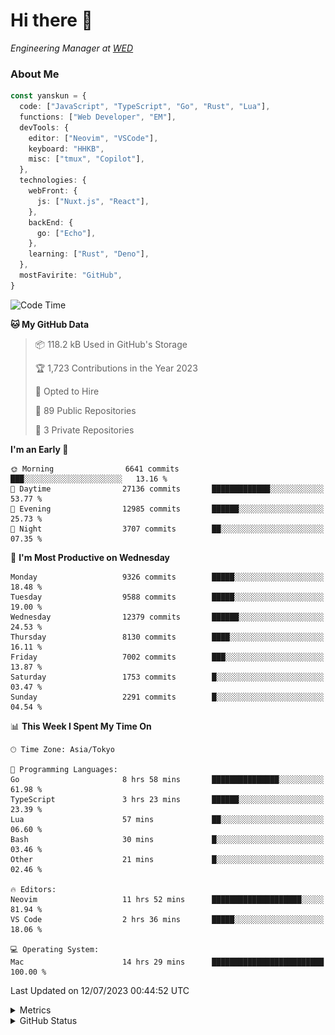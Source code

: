 # Hi there&nbsp;:wave:

<!-- ![Alt text](https://spotify-recently-played-readme.vercel.app/api?user=31kynbuubkiu3r4qh4hjuaglhfay) -->

_Engineering Manager at [WED](https://github.com/wedinc)_

### About Me

```ts
const yanskun = {
  code: ["JavaScript", "TypeScript", "Go", "Rust", "Lua"],
  functions: ["Web Developer", "EM"],
  devTools: {
    editor: ["Neovim", "VSCode"],
    keyboard: "HHKB",
    misc: ["tmux", "Copilot"],
  },
  technologies: {
    webFront: {
      js: ["Nuxt.js", "React"],
    },
    backEnd: {
      go: ["Echo"],
    },
    learning: ["Rust", "Deno"],
  },
  mostFavirite: "GitHub",
}
```

<!--START_SECTION:waka-->
![Code Time](http://img.shields.io/badge/Code%20Time-370%20hrs%204%20mins-blue)

**🐱 My GitHub Data** 

> 📦 118.2 kB Used in GitHub's Storage 
 > 
> 🏆 1,723 Contributions in the Year 2023
 > 
> 💼 Opted to Hire
 > 
> 📜 89 Public Repositories 
 > 
> 🔑 3 Private Repositories 
 > 
**I'm an Early 🐤** 

```text
🌞 Morning                6641 commits        ███░░░░░░░░░░░░░░░░░░░░░░   13.16 % 
🌆 Daytime                27136 commits       █████████████░░░░░░░░░░░░   53.77 % 
🌃 Evening                12985 commits       ██████░░░░░░░░░░░░░░░░░░░   25.73 % 
🌙 Night                  3707 commits        ██░░░░░░░░░░░░░░░░░░░░░░░   07.35 % 
```
📅 **I'm Most Productive on Wednesday** 

```text
Monday                   9326 commits        █████░░░░░░░░░░░░░░░░░░░░   18.48 % 
Tuesday                  9588 commits        █████░░░░░░░░░░░░░░░░░░░░   19.00 % 
Wednesday                12379 commits       ██████░░░░░░░░░░░░░░░░░░░   24.53 % 
Thursday                 8130 commits        ████░░░░░░░░░░░░░░░░░░░░░   16.11 % 
Friday                   7002 commits        ███░░░░░░░░░░░░░░░░░░░░░░   13.87 % 
Saturday                 1753 commits        █░░░░░░░░░░░░░░░░░░░░░░░░   03.47 % 
Sunday                   2291 commits        █░░░░░░░░░░░░░░░░░░░░░░░░   04.54 % 
```


📊 **This Week I Spent My Time On** 

```text
🕑︎ Time Zone: Asia/Tokyo

💬 Programming Languages: 
Go                       8 hrs 58 mins       ███████████████░░░░░░░░░░   61.98 % 
TypeScript               3 hrs 23 mins       ██████░░░░░░░░░░░░░░░░░░░   23.39 % 
Lua                      57 mins             ██░░░░░░░░░░░░░░░░░░░░░░░   06.60 % 
Bash                     30 mins             █░░░░░░░░░░░░░░░░░░░░░░░░   03.46 % 
Other                    21 mins             █░░░░░░░░░░░░░░░░░░░░░░░░   02.46 % 

🔥 Editors: 
Neovim                   11 hrs 52 mins      ████████████████████░░░░░   81.94 % 
VS Code                  2 hrs 36 mins       █████░░░░░░░░░░░░░░░░░░░░   18.06 % 

💻 Operating System: 
Mac                      14 hrs 29 mins      █████████████████████████   100.00 % 
```


 Last Updated on 12/07/2023 00:44:52 UTC
<!--END_SECTION:waka-->

<details>
  <summary>Metrics</summary>
  <img src="https://github.com/yanskun/yanskun/blob/main/github-metrics.svg" alt="Metrics">
</details>

<details>
  <summary>GitHub Status</summary>
  <picture>
    <source media="(prefers-color-scheme: dark)" srcset="https://raw.githubusercontent.com/yanskun/yanskun/master/profile-summary-card-output/nord_dark/0-profile-details.svg">
   <img src="https://raw.githubusercontent.com/yanskun/yanskun/master/profile-summary-card-output/default/0-profile-details.svg">
  </picture>
  <br>
  <picture>
    <source media="(prefers-color-scheme: dark)" srcset="https://raw.githubusercontent.com/yanskun/yanskun/master/profile-summary-card-output/nord_dark/1-repos-per-language.svg">
   <img src="https://raw.githubusercontent.com/yanskun/yanskun/master/profile-summary-card-output/default/1-repos-per-language.svg">
  </picture>
  <picture>
    <source media="(prefers-color-scheme: dark)" srcset="https://raw.githubusercontent.com/yanskun/yanskun/master/profile-summary-card-output/nord_dark/2-most-commit-language.svg">
   <img src="https://raw.githubusercontent.com/yanskun/yanskun/master/profile-summary-card-output/default/2-most-commit-language.svg">
  </picture>
  <br>
  <picture>
    <source media="(prefers-color-scheme: dark)" srcset="https://raw.githubusercontent.com/yanskun/yanskun/master/profile-summary-card-output/nord_dark/3-stats.svg">
   <img src="https://raw.githubusercontent.com/yanskun/yanskun/master/profile-summary-card-output/default/3-stats.svg">
  </picture>
  <picture>
    <source media="(prefers-color-scheme: dark)" srcset="https://raw.githubusercontent.com/yanskun/yanskun/master/profile-summary-card-output/nord_dark/4-productive-time.svg">
   <img src="https://raw.githubusercontent.com/yanskun/yanskun/master/profile-summary-card-output/default/4-productive-time.svg">
  </picture>
</details>
